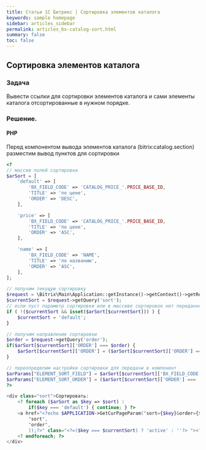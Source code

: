 ```yaml
---
title: Статьи 1С Битрикс | Сортировка элементов каталога
keywords: sample homepage
sidebar: articles_sidebar
permalink: articles_bx-catalog-sort.html
summary: false
toc: false
---
```


## Сортировка элементов каталога

### Задача

Вывести ссылки для сортировки элементов каталога и сами элементы каталога отсортированные в нужном порядке.

### Решение.

#### PHP

Перед компонентом вывода элементов каталога (bitrix:catalog.section) разместим вывод пунктов для сортировки

```php
<?
// массив полей сортировки
$arSort = [
    'default' => [
        'BX_FIELD_CODE' => 'CATALOG_PRICE_'.PRICE_BASE_ID,
        'TITLE' => 'по цене',
        'ORDER' => 'DESC',
    ],

    'price' => [
        'BX_FIELD_CODE' => 'CATALOG_PRICE_'.PRICE_BASE_ID,
        'TITLE' => 'по цене',
        'ORDER' => 'ASC',
    ],

    'name' => [
        'BX_FIELD_CODE' => 'NAME',
        'TITLE' => 'по названию',
        'ORDER' => 'ASC',
    ],
];

// получим текущую сортировку
$request = \Bitrix\Main\Application::getInstance()->getContext()->getRequest();
$currentSort = $request->getQuery('sort');
// если пуст параметр сортировки или в массиве сортировок нет переданной, то применим сортировку по умолчанию
if ( !($currentSort && isset($arSort[$currentSort])) ) {
    $currentSort = 'default';
}

// получим направление сортировки
$order = $request->getQuery('order');
if($arSort[$currentSort]['ORDER'] === $order) {
    $arSort[$currentSort]['ORDER'] = ($arSort[$currentSort]['ORDER'] === 'ASC') ? 'DESC' : 'ASC';
}

// переопределим настройки сортировки для передачи в компонент
$arParams["ELEMENT_SORT_FIELD"] = $arSort[$currentSort]['BX_FIELD_CODE'];
$arParams["ELEMENT_SORT_ORDER"] = ($arSort[$currentSort]['ORDER'] === 'ASC') ? 'DESC' : 'ASC';
?>

<div class="sort">Сортировать:
    <? foreach ($arSort as $key => $sort) :
        if($key === 'default') { continue; } ?>
    <a href="<?echo $APPLICATION->GetCurPageParam("sort={$key}&order={$sort['ORDER']}", array(
        "sort",
        "order",
        ));?>" class="<?=($key === $currentSort) ? 'active' : ''?> "><?=$sort['TITLE']?></a>
    <? endforeach; ?>
</div>

```

